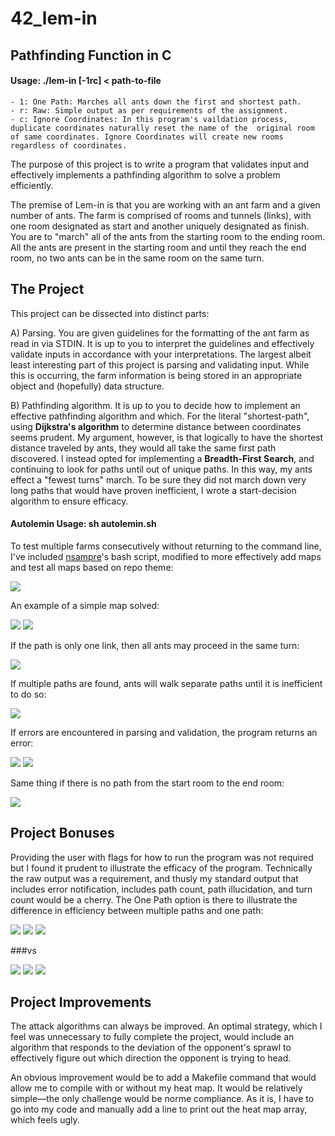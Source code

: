 # 42_lem-in
## Pathfinding Function in C

#### Usage: ./lem-in [-1rc] < path-to-file
    - 1: One Path: Marches all ants down the first and shortest path.
    - r: Raw: Simple output as per requirements of the assignment.
    - c: Ignore Coordinates: In this program's vaildation process, duplicate coordinates naturally reset the name of the  original room of same coordinates. Ignore Coordinates will create new rooms regardless of coordinates.

The purpose of this project is to write a program that validates input and effectively implements a pathfinding algorithm to solve a problem efficiently.

The premise of Lem-in is that you are working with an ant farm and a given number of ants. The farm is comprised of rooms and tunnels (links), with one room designated as start and another uniquely designated as finish. You are to "march" all of the ants from the starting room to the ending room. All the ants are present in the starting room and until they reach the end room, no two ants can be in the same room on the same turn.

## The Project

This project can be dissected into distinct parts:

A) Parsing. You are given guidelines for the formatting of the ant farm as read in via STDIN. It is up to you to interpret the guidelines and effectively validate inputs in accordance with your interpretations. The largest albeit least interesting part of this project is parsing and validating input. While this is occurring, the farm information is being stored in an appropriate object and (hopefully) data structure.

B) Pathfinding algorithm. It is up to you to decide how to implement an effective pathfinding algorithm and which. For the literal "shortest-path", using <b>Dijkstra's algorithm</b> to determine distance between coordinates seems prudent. My argument, however, is that logically to have the shortest distance traveled by ants, they would all take the same first path discovered. I instead opted for implementing a <b>Breadth-First Search</b>, and continuing to look for paths until out of unique paths. In this way, my ants effect a "fewest turns" march. To be sure they did not march down very long paths that would have proven inefficient, I wrote a start-decision algorithm to ensure efficacy.
 
#### Autolemin Usage: sh autolemin.sh

To test multiple farms consecutively without returning to the command line, I've included <a href="https://github.com/nsampre">nsampre</a>'s bash script, modified to more effectively add maps and test all maps based on repo theme:

![](/screenshots/autolemin.png)

An example of a simple map solved:

![](/screenshots/maps/maps_copmap.png)
![](/screenshots/maps/maps_cobmap_result.png)

If the path is only one link, then all ants may proceed in the same turn:

![](/screenshots/maps/maps_simple_onestep.png)

If multiple paths are found, ants will walk separate paths until it is inefficient to do so:

![](/screenshots/maps/maps_simple_diamond.png)

If errors are encountered in parsing and validation, the program returns an error:

![](/screenshots/maps/maps_error_illegal.png)
![](/screenshots/maps/maps_error_overflow.png)

Same thing if there is no path from the start room to the end room:

![](/screenshots/maps/maps_error_noroute.png)

## Project Bonuses

Providing the user with flags for how to run the program was not required but I found it prudent to illustrate the efficacy of the program. Technically the raw output was a requirement, and thusly my standard output that includes error notification, includes path count, path illucidation, and turn count would be a cherry. The One Path option is there to illustrate the difference in efficiency between multiple paths and one path:

![](/screenshots/maps/mmkr_multipath.png)
![](/screenshots/maps/mmkr_multipath_paths.png)
![](/screenshots/maps/mmkr_multipath_turns.png)

###vs

![](/screenshots/maps/mmkr_singlepath.png)
![](/screenshots/maps/mmkr_singlepath_paths.png)
![](/screenshots/maps/mmkr_singlepath_turns.png)

## Project Improvements

The attack algorithms can always be improved. An optimal strategy, which I feel was unnecessary to fully complete the project, would include an algorithm that responds to the deviation of the opponent's sprawl to effectively figure out which direction the opponent is trying to head.

An obvious improvement would be to add a Makefile command that would allow me to compile with or without my heat map. It would be relatively simple—the only challenge would be norme compliance. As it is, I have to go into my code and manually add a line to print out the heat map array, which feels ugly.
